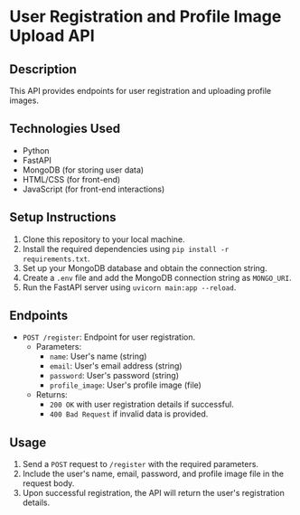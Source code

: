 # User Registration and Profile Image Upload API

## Description
This API provides endpoints for user registration and uploading profile images.

## Technologies Used
- Python
- FastAPI
- MongoDB (for storing user data)
- HTML/CSS (for front-end)
- JavaScript (for front-end interactions)

## Setup Instructions
1. Clone this repository to your local machine.
2. Install the required dependencies using `pip install -r requirements.txt`.
3. Set up your MongoDB database and obtain the connection string.
4. Create a `.env` file and add the MongoDB connection string as `MONGO_URI`.
5. Run the FastAPI server using `uvicorn main:app --reload`.

## Endpoints
- `POST /register`: Endpoint for user registration.
  - Parameters:
    - `name`: User's name (string)
    - `email`: User's email address (string)
    - `password`: User's password (string)
    - `profile_image`: User's profile image (file)
  - Returns:
    - `200 OK` with user registration details if successful.
    - `400 Bad Request` if invalid data is provided.

## Usage
1. Send a `POST` request to `/register` with the required parameters.
2. Include the user's name, email, password, and profile image file in the request body.
3. Upon successful registration, the API will return the user's registration details.

